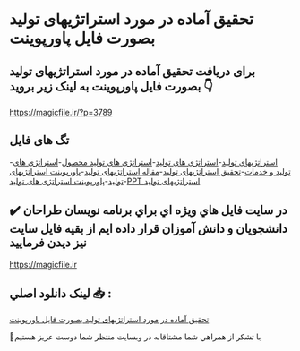 # تحقیق آماده در مورد استراتژیهای تولید بصورت فایل پاورپوینت

## برای دریافت تحقیق آماده در مورد استراتژیهای تولید بصورت فایل پاورپوینت به لینک زیر بروید 👇

https://magicfile.ir/?p=3789

## تگ های فایل

-[استراتژیهای تولید](https://magicfile.ir/product/%d8%aa%d8%ad%d9%82%db%8c%d9%82-%d8%a7%d8%b3%d8%aa%d8%b1%d8%a7%d8%aa%da%98%db%8c%d9%87%d8%a7%db%8c-%d8%aa%d9%88%d9%84%db%8c%d8%af-%d9%be%d8%a7%d9%88%d8%b1%d9%be%d9%88%db%8c%d9%86%d8%aa/)-[استراتژی های تولید](https://magicfile.ir/product/%d8%aa%d8%ad%d9%82%db%8c%d9%82-%d8%a7%d8%b3%d8%aa%d8%b1%d8%a7%d8%aa%da%98%db%8c%d9%87%d8%a7%db%8c-%d8%aa%d9%88%d9%84%db%8c%d8%af-%d9%be%d8%a7%d9%88%d8%b1%d9%be%d9%88%db%8c%d9%86%d8%aa/)-[استراتژی های تولید محصول](https://magicfile.ir/product/%d8%aa%d8%ad%d9%82%db%8c%d9%82-%d8%a7%d8%b3%d8%aa%d8%b1%d8%a7%d8%aa%da%98%db%8c%d9%87%d8%a7%db%8c-%d8%aa%d9%88%d9%84%db%8c%d8%af-%d9%be%d8%a7%d9%88%d8%b1%d9%be%d9%88%db%8c%d9%86%d8%aa/)-[استراتژی های تولید و خدمات](https://magicfile.ir/product/%d8%aa%d8%ad%d9%82%db%8c%d9%82-%d8%a7%d8%b3%d8%aa%d8%b1%d8%a7%d8%aa%da%98%db%8c%d9%87%d8%a7%db%8c-%d8%aa%d9%88%d9%84%db%8c%d8%af-%d9%be%d8%a7%d9%88%d8%b1%d9%be%d9%88%db%8c%d9%86%d8%aa/)-[تحقیق استراتژیهای تولید](https://magicfile.ir/product/%d8%aa%d8%ad%d9%82%db%8c%d9%82-%d8%a7%d8%b3%d8%aa%d8%b1%d8%a7%d8%aa%da%98%db%8c%d9%87%d8%a7%db%8c-%d8%aa%d9%88%d9%84%db%8c%d8%af-%d9%be%d8%a7%d9%88%d8%b1%d9%be%d9%88%db%8c%d9%86%d8%aa/)-[مقاله استراتژیهای تولید](https://magicfile.ir/product/%d8%aa%d8%ad%d9%82%db%8c%d9%82-%d8%a7%d8%b3%d8%aa%d8%b1%d8%a7%d8%aa%da%98%db%8c%d9%87%d8%a7%db%8c-%d8%aa%d9%88%d9%84%db%8c%d8%af-%d9%be%d8%a7%d9%88%d8%b1%d9%be%d9%88%db%8c%d9%86%d8%aa/)-[پاورپوینت استراتژیهای تولید](https://magicfile.ir/product/%d8%aa%d8%ad%d9%82%db%8c%d9%82-%d8%a7%d8%b3%d8%aa%d8%b1%d8%a7%d8%aa%da%98%db%8c%d9%87%d8%a7%db%8c-%d8%aa%d9%88%d9%84%db%8c%d8%af-%d9%be%d8%a7%d9%88%d8%b1%d9%be%d9%88%db%8c%d9%86%d8%aa/)-[پاورپوینت استراتژی های تولید](https://magicfile.ir/product/%d8%aa%d8%ad%d9%82%db%8c%d9%82-%d8%a7%d8%b3%d8%aa%d8%b1%d8%a7%d8%aa%da%98%db%8c%d9%87%d8%a7%db%8c-%d8%aa%d9%88%d9%84%db%8c%d8%af-%d9%be%d8%a7%d9%88%d8%b1%d9%be%d9%88%db%8c%d9%86%d8%aa/)-[PPT استراتژیهای تولید](https://magicfile.ir/product/%d8%aa%d8%ad%d9%82%db%8c%d9%82-%d8%a7%d8%b3%d8%aa%d8%b1%d8%a7%d8%aa%da%98%db%8c%d9%87%d8%a7%db%8c-%d8%aa%d9%88%d9%84%db%8c%d8%af-%d9%be%d8%a7%d9%88%d8%b1%d9%be%d9%88%db%8c%d9%86%d8%aa/)

## ✔️ در سايت فايل هاي ويژه اي براي برنامه نويسان طراحان دانشجويان و دانش آموزان قرار داده ايم از بقيه فايل سايت نيز ديدن فرماييد

https://magicfile.ir


## لينک دانلود اصلي 📥 :

[تحقیق آماده در مورد استراتژیهای تولید بصورت فایل پاورپوینت](https://magicfile.ir/product/%d8%aa%d8%ad%d9%82%db%8c%d9%82-%d8%a7%d8%b3%d8%aa%d8%b1%d8%a7%d8%aa%da%98%db%8c%d9%87%d8%a7%db%8c-%d8%aa%d9%88%d9%84%db%8c%d8%af-%d9%be%d8%a7%d9%88%d8%b1%d9%be%d9%88%db%8c%d9%86%d8%aa/) 


🙏با تشکر از همراهي شما مشتاقانه در وبسایت منتظر شما دوست عزیز هستیم

